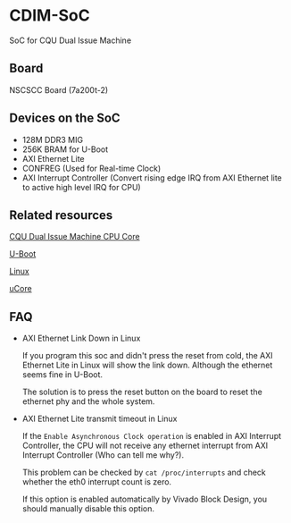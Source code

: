 # CDIM-SoC

SoC for CQU Dual Issue Machine

## Board

NSCSCC Board (7a200t-2)

## Devices on the SoC

- 128M DDR3 MIG
- 256K BRAM for U-Boot
- AXI Ethernet Lite
- CONFREG (Used for Real-time Clock)
- AXI Interrupt Controller (Convert rising edge IRQ from AXI Ethernet lite to active high level IRQ for CPU)

## Related resources

[CQU Dual Issue Machine CPU Core](https://github.com/Maxpicca-Li/CDIM)

[U-Boot](https://github.com/cyyself/u-boot/tree/cdim_soc)

[Linux](https://github.com/cyyself/linux/tree/cdim_soc)

[uCore](https://github.com/cyyself/ucore-thumips/tree/cdim_soc)

## FAQ

- AXI Ethernet Link Down in Linux

    If you program this soc and didn't press the reset from cold, the AXI Ethernet Lite in Linux will show the link down. Although the ethernet seems fine in U-Boot.

    The solution is to press the reset button on the board to reset the ethernet phy and the whole system.

- AXI Ethernet Lite transmit timeout in Linux

    If the `Enable Asynchronous Clock operation` is enabled in AXI Interrupt Controller, the CPU will not receive any ethernet interrupt from AXI Interrupt Controller (Who can tell me why?).
    
    This problem can be checked by `cat /proc/interrupts` and check whether the eth0 interrupt count is zero.

    If this option is enabled automatically by Vivado Block Design, you should manually disable this option.